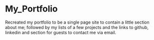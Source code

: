 # My_Portfolio

Recreated my portfolio to be a single page site to contain a little section about me; followed by my lists of a few projects and the links to github, linkedin and section for guests to contact me via email.